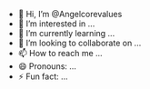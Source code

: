 - 👋 Hi, I’m @Angelcorevalues
- 👀 I’m interested in ...
- 🌱 I’m currently learning ...
- 💞️ I’m looking to collaborate on ...
- 📫 How to reach me ...
- 😄 Pronouns: ...
- ⚡ Fun fact: ...

<!---
Angelcorevalues/Angelcorevalues is a ✨ special ✨ repository because its `README.md` (this file) appears on your GitHub profile.
You can click the Preview link to take a look at your changes.
--->
